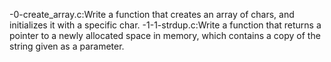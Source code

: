 -0-create_array.c:Write a function that creates an array of chars, and initializes it with a specific char.
-1-1-strdup.c:Write a function that returns a pointer to a newly allocated space in memory, which contains a copy of the string given as a parameter.

